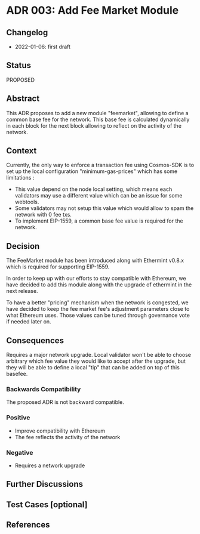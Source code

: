# ADR 003: Add Fee Market Module

## Changelog

- 2022-01-06: first draft

## Status

PROPOSED

## Abstract

This ADR proposes to add a new module "feemarket", allowing to define a common base fee for the network. This base fee is calculated dynamically in each block for the next block allowing to reflect on the activity of the network.

## Context

<!-- > This section describes the forces at play, including technological, political, social, and project local. These forces are probably in tension and should be called out as such. The language in this section is value-neutral. It is simply describing facts. It should clearly explain the problem and motivation that the proposal aims to resolve. -->

Currently, the only way to enforce a transaction fee using Cosmos-SDK is to set up the local configuration "minimum-gas-prices" which has some limitations :

- This value depend on the node local setting, which means each validators may use a different value which can be an issue for some webtools.
- Some validators may not setup this value which would allow to spam the network with 0 fee txs.
- To implement EIP-1559, a common base fee value is required for the network.

## Decision

<!-- > This section describes our response to these forces. It is stated in full sentences, with an active voice. "We will ..." -->

The FeeMarket module has been introduced along with Ethermint v0.8.x which is required for supporting EIP-1559.

In order to keep up with our efforts to stay compatible with Ethereum, we have decided to add this module along with the upgrade of ethermint in the next release.

To have a better "pricing" mechanism when the network is congested, we have decided to keep the fee market fee's adjustment parameters close to what Ethereum uses. Those values can be tuned through governance vote if needed later on. 

## Consequences

<!-- > This section describes the resulting context, after applying the decision. All consequences should be listed here, not just the "positive" ones. A particular decision may have positive, negative, and neutral consequences, but all of them affect the team and project in the future. -->

Requires a major network upgrade. 
Local validator won't be able to choose arbitrary which fee value they would like to accept after the upgrade, but they will be able to define a local "tip" that can be added on top of this basefee. 

### Backwards Compatibility

<!-- All ADRs that introduce backward incompatibilities must include a section describing these incompatibilities and their severity. The ADR must explain how the author proposes to deal with these incompatibilities. ADR submissions without a sufficient backward compatibility treatise may be rejected outright. -->

The proposed ADR is not backward compatible.

### Positive

- Improve compatibility with Ethereum
- The fee reflects the activity of the network

### Negative

- Requires a network upgrade

## Further Discussions

<!-- While an ADR is in the DRAFT or PROPOSED stage, this section should contain a summary of issues to be solved in future iterations (usually referencing comments from a pull-request discussion).
Later, this section can optionally list ideas or improvements the author or reviewers found during the analysis of this ADR. -->

## Test Cases [optional]

<!-- Test cases for implementation are mandatory for ADRs that are affecting consensus changes. Other ADRs can choose to include links to test cases if applicable. -->

## References

<!-- - {reference link} -->

